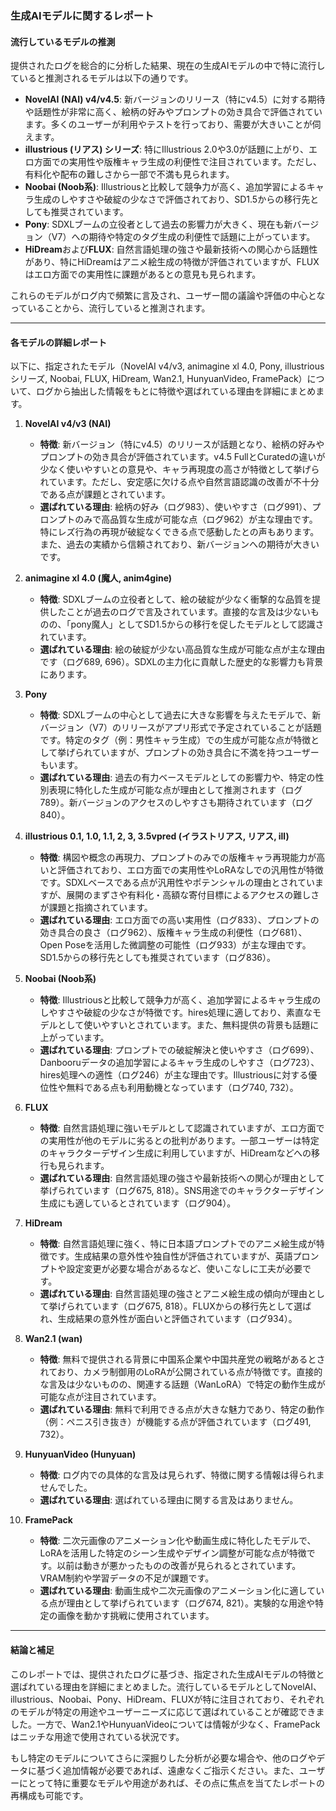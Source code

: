 ### 生成AIモデルに関するレポート

#### 流行しているモデルの推測
提供されたログを総合的に分析した結果、現在の生成AIモデルの中で特に流行していると推測されるモデルは以下の通りです。
- **NovelAI (NAI) v4/v4.5**: 新バージョンのリリース（特にv4.5）に対する期待や話題性が非常に高く、絵柄の好みやプロンプトの効き具合で評価されています。多くのユーザーが利用やテストを行っており、需要が大きいことが伺えます。
- **illustrious (リアス) シリーズ**: 特にIllustrious 2.0や3.0が話題に上がり、エロ方面での実用性や版権キャラ生成の利便性で注目されています。ただし、有料化や配布の難しさから一部で不満も見られます。
- **Noobai (Noob系)**: Illustriousと比較して競争力が高く、追加学習によるキャラ生成のしやすさや破綻の少なさで評価されており、SD1.5からの移行先としても推奨されています。
- **Pony**: SDXLブームの立役者として過去の影響力が大きく、現在も新バージョン（V7）への期待や特定のタグ生成の利便性で話題に上がっています。
- **HiDream**および**FLUX**: 自然言語処理の強さや最新技術への関心から話題性があり、特にHiDreamはアニメ絵生成の特徴が評価されていますが、FLUXはエロ方面での実用性に課題があるとの意見も見られます。

これらのモデルがログ内で頻繁に言及され、ユーザー間の議論や評価の中心となっていることから、流行していると推測されます。

---

#### 各モデルの詳細レポート

以下に、指定されたモデル（NovelAI v4/v3, animagine xl 4.0, Pony, illustriousシリーズ, Noobai, FLUX, HiDream, Wan2.1, HunyuanVideo, FramePack）について、ログから抽出した情報をもとに特徴や選ばれている理由を詳細にまとめます。

1. **NovelAI v4/v3 (NAI)**
   - **特徴**: 新バージョン（特にv4.5）のリリースが話題となり、絵柄の好みやプロンプトの効き具合が評価されています。v4.5 FullとCuratedの違いが少なく使いやすいとの意見や、キャラ再現度の高さが特徴として挙げられています。ただし、安定感に欠ける点や自然言語認識の改善が不十分である点が課題とされています。
   - **選ばれている理由**: 絵柄の好み（ログ983）、使いやすさ（ログ991）、プロンプトのみで高品質な生成が可能な点（ログ962）が主な理由です。特にレズ行為の再現が破綻なくできる点で感動したとの声もあります。また、過去の実績から信頼されており、新バージョンへの期待が大きいです。

2. **animagine xl 4.0 (魔人, anim4gine)**
   - **特徴**: SDXLブームの立役者として、絵の破綻が少なく衝撃的な品質を提供したことが過去のログで言及されています。直接的な言及は少ないものの、「pony魔人」としてSD1.5からの移行を促したモデルとして認識されています。
   - **選ばれている理由**: 絵の破綻が少ない高品質な生成が可能な点が主な理由です（ログ689, 696）。SDXLの主力化に貢献した歴史的な影響力も背景にあります。

3. **Pony**
   - **特徴**: SDXLブームの中心として過去に大きな影響を与えたモデルで、新バージョン（V7）のリリースがアプリ形式で予定されていることが話題です。特定のタグ（例：男性キャラ生成）での生成が可能な点が特徴として挙げられていますが、プロンプトの効き具合に不満を持つユーザーもいます。
   - **選ばれている理由**: 過去の有力ベースモデルとしての影響力や、特定の性別表現に特化した生成が可能な点が理由として推測されます（ログ789）。新バージョンのアクセスのしやすさも期待されています（ログ840）。

4. **illustrious 0.1, 1.0, 1.1, 2, 3, 3.5vpred (イラストリアス, リアス, ill)**
   - **特徴**: 構図や概念の再現力、プロンプトのみでの版権キャラ再現能力が高いと評価されており、エロ方面での実用性やLoRAなしでの汎用性が特徴です。SDXLベースである点が汎用性やポテンシャルの理由とされていますが、展開のまずさや有料化・高額な寄付目標によるアクセスの難しさが課題と指摘されています。
   - **選ばれている理由**: エロ方面での高い実用性（ログ833）、プロンプトの効き具合の良さ（ログ962）、版権キャラ生成の利便性（ログ681）、Open Poseを活用した微調整の可能性（ログ933）が主な理由です。SD1.5からの移行先としても推奨されています（ログ836）。

5. **Noobai (Noob系)**
   - **特徴**: Illustriousと比較して競争力が高く、追加学習によるキャラ生成のしやすさや破綻の少なさが特徴です。hires処理に適しており、素直なモデルとして使いやすいとされています。また、無料提供の背景も話題に上がっています。
   - **選ばれている理由**: プロンプトでの破綻解決と使いやすさ（ログ699）、Danbooruデータの追加学習によるキャラ生成のしやすさ（ログ723）、hires処理への適性（ログ246）が主な理由です。Illustriousに対する優位性や無料である点も利用動機となっています（ログ740, 732）。

6. **FLUX**
   - **特徴**: 自然言語処理に強いモデルとして認識されていますが、エロ方面での実用性が他のモデルに劣るとの批判があります。一部ユーザーは特定のキャラクターデザイン生成に利用していますが、HiDreamなどへの移行も見られます。
   - **選ばれている理由**: 自然言語処理の強さや最新技術への関心が理由として挙げられています（ログ675, 818）。SNS用途でのキャラクターデザイン生成にも適しているとされています（ログ904）。

7. **HiDream**
   - **特徴**: 自然言語処理に強く、特に日本語プロンプトでのアニメ絵生成が特徴です。生成結果の意外性や独自性が評価されていますが、英語プロンプトや設定変更が必要な場合があるなど、使いこなしに工夫が必要です。
   - **選ばれている理由**: 自然言語処理の強さとアニメ絵生成の傾向が理由として挙げられています（ログ675, 818）。FLUXからの移行先として選ばれ、生成結果の意外性が面白いと評価されています（ログ934）。

8. **Wan2.1 (wan)**
   - **特徴**: 無料で提供される背景に中国系企業や中国共産党の戦略があるとされており、カメラ制御用のLoRAが公開されている点が特徴です。直接的な言及は少ないものの、関連する話題（WanLoRA）で特定の動作生成が可能な点が注目されています。
   - **選ばれている理由**: 無料で利用できる点が大きな魅力であり、特定の動作（例：ペニス引き抜き）が機能する点が評価されています（ログ491, 732）。

9. **HunyuanVideo (Hunyuan)**
   - **特徴**: ログ内での具体的な言及は見られず、特徴に関する情報は得られませんでした。
   - **選ばれている理由**: 選ばれている理由に関する言及はありません。

10. **FramePack**
    - **特徴**: 二次元画像のアニメーション化や動画生成に特化したモデルで、LoRAを活用した特定のシーン生成やデザイン調整が可能な点が特徴です。以前は動きが悪かったものの改善が見られるとされています。VRAM制約や学習データの不足が課題です。
    - **選ばれている理由**: 動画生成や二次元画像のアニメーション化に適している点が理由として挙げられています（ログ674, 821）。実験的な用途や特定の画像を動かす挑戦に使用されています。

---

#### 結論と補足
このレポートでは、提供されたログに基づき、指定された生成AIモデルの特徴と選ばれている理由を詳細にまとめました。流行しているモデルとしてNovelAI、illustrious、Noobai、Pony、HiDream、FLUXが特に注目されており、それぞれのモデルが特定の用途やユーザーニーズに応じて選ばれていることが確認できました。一方で、Wan2.1やHunyuanVideoについては情報が少なく、FramePackはニッチな用途で使用されている状況です。

もし特定のモデルについてさらに深掘りした分析が必要な場合や、他のログやデータに基づく追加情報が必要であれば、遠慮なくご指示ください。また、ユーザーにとって特に重要なモデルや用途があれば、その点に焦点を当てたレポートの再構成も可能です。